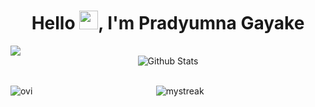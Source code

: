 <h1 align="center">Hello <img src="https://github.com/souvikguria98/souvikguria98/blob/master/Hi.gif" width="30">, I'm Pradyumna Gayake </h1>
<a href=""><img src="https://user-images.githubusercontent.com/73097560/115834477-dbab4500-a447-11eb-908a-139a6edaec5c.gif"></a>
<div align="center">

<img align="center" src="https://github-readme-stats.vercel.app/api?username=prgayake&include_all_commits=true&count_private=true&show_icons=true&line_height=20&title_color=7A7ADB&icon_color=2234AE&text_color=D3D3D3&bg_color=0,000000,130F40" alt=" Github Stats">


<br>
  <br>
<p align="center">
  <img align="left" src="https://github-readme-stats.vercel.app/api/top-langs?username=prgayake&show_icons=true&locale=en&layout=compact&theme=chartreuse-dark" alt="ovi" /> 
  <img align="" src="https://github-readme-streak-stats.herokuapp.com/?user=prgayake&theme=tokyonight" alt="mystreak"/>
  </p>
 </br>
</div>

  


